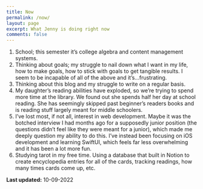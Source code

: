 ```yaml
---
title: Now
permalink: /now/
layout: page
excerpt: What Jenny is doing right now 
comments: false
---
```


1. School; this semester it’s college algebra and content management systems.
2. Thinking about goals; my struggle to nail down what I want in my life, how to make goals, how to stick with goals to get tangible results. I seem to be incapable of all of the above and it’s…frustrating. 
3. Thinking about this blog and my struggle to write on a regular basis.
4. My daughter’s reading abilities have exploded, so we’re trying to spend more time at the library. We found out she spends half her day at school reading. She has seemingly skipped past beginner’s readers books and is reading stuff largely meant for middle schoolers. 
5. I’ve lost most, if not all, interest in web development. Maybe it was the botched interview I had months ago for a supposedly junior position (the questions didn’t feel like they were meant for a junior), which made me deeply question my ability to do this. I’ve instead been focusing on iOS development and learning SwiftUI, which feels far less overwhelming and it has been a lot more fun.
6. Studying tarot in my free time. Using a database that built in Notion to create encyclopedia entries for all of the cards, tracking readings, how many times cards come up, etc. 

**Last updated:** 10-09-2022
